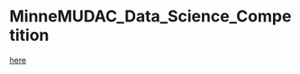 # MinneMUDAC_Data_Science_Competition

[here](https://carlsonschool.umn.edu/news/msba-team-wins-2018-minnemudac-case-competition?utm_source=msba&utm_medium=linkedin_organic&utm_campaign=events_minnmudacwinners)
